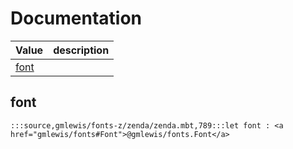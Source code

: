 # Documentation
|Value|description|
|---|---|
|[font](#font)||

## font

```moonbit
:::source,gmlewis/fonts-z/zenda/zenda.mbt,789:::let font : <a href="gmlewis/fonts#Font">@gmlewis/fonts.Font</a>
```

